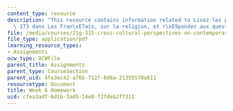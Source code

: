 ```yaml
---
content_type: resource
description: "This resource contains information related to Lisez les pages 261 \xE0\
  \ 273 dans Les Fran\xE7ais, sur la religion, et r\xE9pondez aux questions page 2*."
file: /media/courses/21g-315-cross-cultural-perspectives-on-contemporary-french-society-fall-2011/cfea3adf6d1b3ad514e8f2fdeb2ff311_MIT21G_315F11_hmkwk6.pdf
file_type: application/pdf
learning_resource_types:
- Assignments
ocw_type: OCWFile
parent_title: Assignments
parent_type: CourseSection
parent_uid: 4fe3ec42-a76b-7127-8d8a-21355578a611
resourcetype: Document
title: Week 6 Homework
uid: cfea3adf-6d1b-3ad5-14e8-f2fdeb2ff311
---
```

